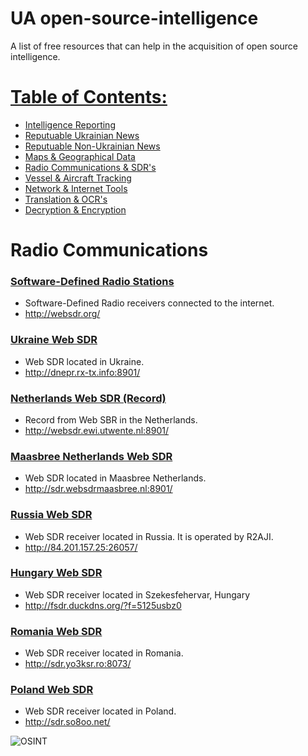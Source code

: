 # UA open-source-intelligence
A list of free resources that can help in the acquisition of open source intelligence.

# [Table of Contents:](/README.md)
* [Intelligence Reporting](/README.md)
* [Reputuable Ukrainian News](/reputable-ukrainian-news.md)
* [Reputuable Non-Ukrainian News](/reputable-non-ukrainian-news.md)
* [Maps & Geographical Data](/maps-geographical-data.md)
* [Radio Communications & SDR's](/radio-communications.md)
* [Vessel & Aircraft Tracking](/vessel-aircraft-tracking.md)
* [Network & Internet Tools](/network-internet.md)
* [Translation & OCR's](/translation-ocr.md)
* [Decryption & Encryption](/encryption-decryption.md)

# Radio Communications

### [Software-Defined Radio Stations](http://www.websdr.org/)
* Software-Defined Radio receivers connected to the internet.
* http://websdr.org/

### [Ukraine Web SDR](http://dnepr.rx-tx.info:8901/)
* Web SDR located in Ukraine.
* http://dnepr.rx-tx.info:8901/

### [Netherlands Web SDR (Record)](http://websdr.ewi.utwente.nl:8901/)
* Record from Web SBR in the Netherlands.
* http://websdr.ewi.utwente.nl:8901/

### [Maasbree Netherlands Web SDR ](http://sdr.websdrmaasbree.nl:8901/)
* Web SDR located in Maasbree Netherlands.
* http://sdr.websdrmaasbree.nl:8901/

### [Russia Web SDR](http://84.201.157.25:26057/)
* Web SDR receiver located in Russia. It is operated by R2AJI.
* http://84.201.157.25:26057/

### [Hungary Web SDR](http://fsdr.duckdns.org/?f=4649.50usbz0)
* Web SDR receiver located in Szekesfehervar, Hungary
* http://fsdr.duckdns.org/?f=5125usbz0

### [Romania Web SDR](http://sdr.yo3ksr.ro:8073/)
* Web SDR receiver located in Romania.
* http://sdr.yo3ksr.ro:8073/

### [Poland Web SDR](http://sdr.so8oo.net/)
* Web SDR receiver located in Poland.
* http://sdr.so8oo.net/

![OSINT](https://raw.githubusercontent.com/jaybitdesign/open-source-intelligence/main/osint.png)
